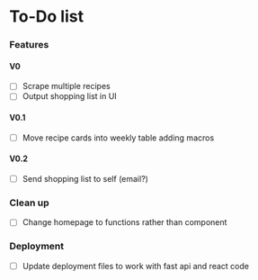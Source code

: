 # To-Do list

### Features 

#### V0
- [ ] Scrape multiple recipes
- [ ] Output shopping list in UI

#### V0.1
- [ ] Move recipe cards into weekly table adding macros

#### V0.2
- [ ] Send shopping list to self (email?)

### Clean up
- [ ] Change homepage to functions rather than component

### Deployment
- [ ] Update deployment files to work with fast api and react code

